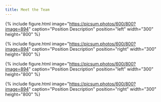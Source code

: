 ```yaml
---
title: Meet the Team
---
```


{% include figure.html image="https://picsum.photos/600/800?image=894" caption="Position Description" position="left" width="300" height="800" %}

{% include figure.html image="https://picsum.photos/600/800?image=894" caption="Position Description" position="right" width="300" height="800" %}

{% include figure.html image="https://picsum.photos/600/800?image=894" caption="Position Description" position="left" width="300" height="800" %}

{% include figure.html image="https://picsum.photos/600/800?image=894" caption="Position Description" position="right" width="300" height="800" %}